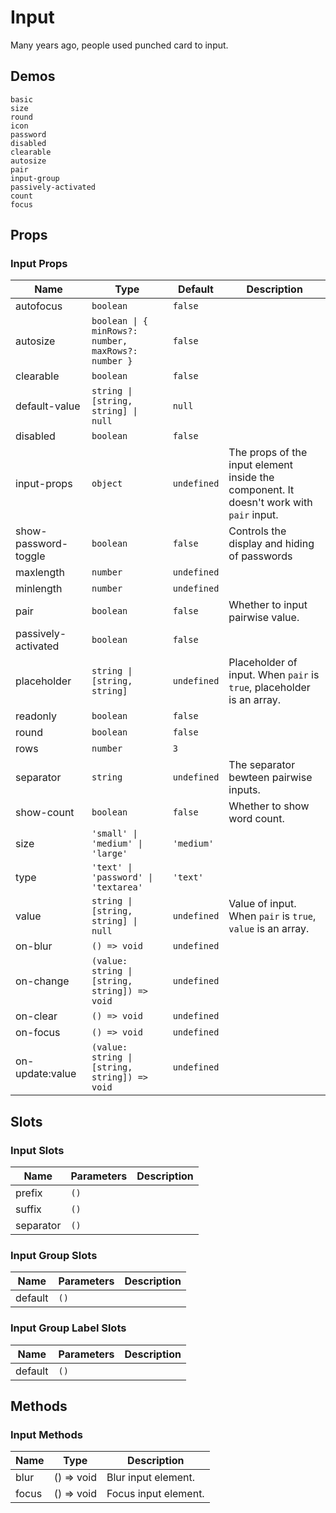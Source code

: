 # Input

Many years ago, people used punched card to input.

## Demos

```demo
basic
size
round
icon
password
disabled
clearable
autosize
pair
input-group
passively-activated
count
focus
```

## Props

### Input Props

| Name | Type | Default | Description |
| --- | --- | --- | --- |
| autofocus | `boolean` | `false` |  |
| autosize | `boolean \| { minRows?: number, maxRows?: number }` | `false` |  |
| clearable | `boolean` | `false` |  |
| default-value | `string \| [string, string] \| null` | `null` |  |
| disabled | `boolean` | `false` |  |
| input-props | `object` | `undefined` | The props of the input element inside the component. It doesn't work with `pair` input. |
| show-password-toggle | `boolean` | `false` | Controls the display and hiding of passwords |
| maxlength | `number` | `undefined` |  |
| minlength | `number` | `undefined` |  |
| pair | `boolean` | `false` | Whether to input pairwise value. |
| passively-activated | `boolean` | `false` |  |
| placeholder | `string \| [string, string]` | `undefined` | Placeholder of input. When `pair` is `true`, placeholder is an array. |
| readonly | `boolean` | `false` |  |
| round | `boolean` | `false` |  |
| rows | `number` | `3` |  |
| separator | `string` | `undefined` | The separator bewteen pairwise inputs. |
| show-count | `boolean` | `false` | Whether to show word count. |
| size | `'small' \| 'medium' \| 'large'` | `'medium'` |  |
| type | `'text' \| 'password' \| 'textarea'` | `'text'` |  |
| value | `string \| [string, string] \| null` | `undefined` | Value of input. When `pair` is `true`, `value` is an array. |
| on-blur | `() => void` | `undefined` |  |
| on-change | `(value: string \| [string, string]) => void` | `undefined` |  |
| on-clear | `() => void` | `undefined` |  |
| on-focus | `() => void` | `undefined` |  |
| on-update:value | `(value: string \| [string, string]) => void` | `undefined` |  |

## Slots

### Input Slots

| Name      | Parameters | Description |
| --------- | ---------- | ----------- |
| prefix    | `()`       |             |
| suffix    | `()`       |             |
| separator | `()`       |             |

### Input Group Slots

| Name    | Parameters | Description |
| ------- | ---------- | ----------- |
| default | `()`       |             |

### Input Group Label Slots

| Name    | Parameters | Description |
| ------- | ---------- | ----------- |
| default | `()`       |             |

## Methods

### Input Methods

| Name  | Type       | Description          |
| ----- | ---------- | -------------------- |
| blur  | () => void | Blur input element.  |
| focus | () => void | Focus input element. |
